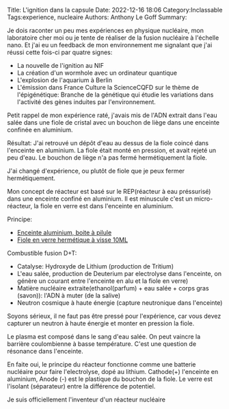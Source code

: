 Title: L'ignition dans la capsule
Date: 2022-12-16 18:06
Category:Inclassable
Tags:experience, nucleaire
Authors: Anthony Le Goff
Summary:  

Je dois raconter un peu mes expériences en physique nucléaire, mon laboratoire cher moi ou je tente de réaliser de la fusion nucléaire à l'échelle nano. Et j'ai eu un feedback de mon environnement me signalant que j'ai réussi cette fois-ci par quatre signes:

* La nouvelle de l'ignition au NIF
* La création d'un wormhole avec un ordinateur quantique
* L'explosion de l'aquarium à Berlin
* L'émission dans France Culture la ScienceCQFD sur le thème de l'épigénétique: Branche de la génétique qui étudie les variations dans l'activité des gènes induites par l'environnement.


Petit rappel de mon expérience raté, j'avais mis de l'ADN extrait dans l'eau salée dans une fiole de cristal avec un bouchon de liège dans une enceinte confinée en aluminium. 

Résultat: J'ai retrouvé un dépôt d'eau au dessus de la fiole coincé dans l'enceinte en aluminium. La fiole était monté en pression, et avait rejeté un peu d'eau. Le bouchon de liège n'a pas fermé hermétiquement la fiole.

J'ai changé d'expérience, ou plutôt de fiole que je peux fermer hermétiquement.

Mon concept de réacteur est basé sur le REP(réacteur à eau préssurisé) dans une enceinte confiné en aluminium. Il est minuscule c'est un micro-réacteur, la fiole en verre est dans l'enceinte en aluminium.

Principe:

* [Enceinte aluminium, boite à pilule](https://www.amazon.fr/dp/B09BL2DGKG?psc=1&ref=ppx_yo2ov_dt_b_product_details)
* [Fiole en verre hermétique à visse 10ML](https://www.amazon.fr/dp/B089RKCFGQ?ref=ppx_yo2ov_dt_b_product_details&th=1)

Combustible fusion D+T:

* Catalyse: Hydroxyde de Lithium (production de Tritium)
* L'eau salée, production de Deuterium par electrolyse dans l'enceinte, on génère un courant entre l'enceinte en alu et la fiole en verre)
* Matière nucléaire extraite(ethanol(parfum) + eau salée + corps gras (savon)): l'ADN à muter (de la salive)
* Neutron cosmique à haute énergie (capture neutronique dans l'enceinte)

Soyons sérieux, il ne faut pas être pressé pour l'expérience, car vous devez capturer un neutron à haute énergie et monter en pression la fiole.

Le plasma est composé dans le sang d'eau salée. On peut vaincre la barrière coulombienne à basse température. C'est une question de résonance dans l'enceinte.

En faite oui, le principe du réacteur fonctionne comme une batterie nucléaire pour faire l'electrolyse, dopé au lithium. Cathode(+) l'enceinte en aluminium, Anode (-) est le plastique du bouchon de la fiole. Le verre est l'isolant (séparateur) entre la différence de potentiel.

Je suis officiellement l'inventeur d'un réacteur nucléaire